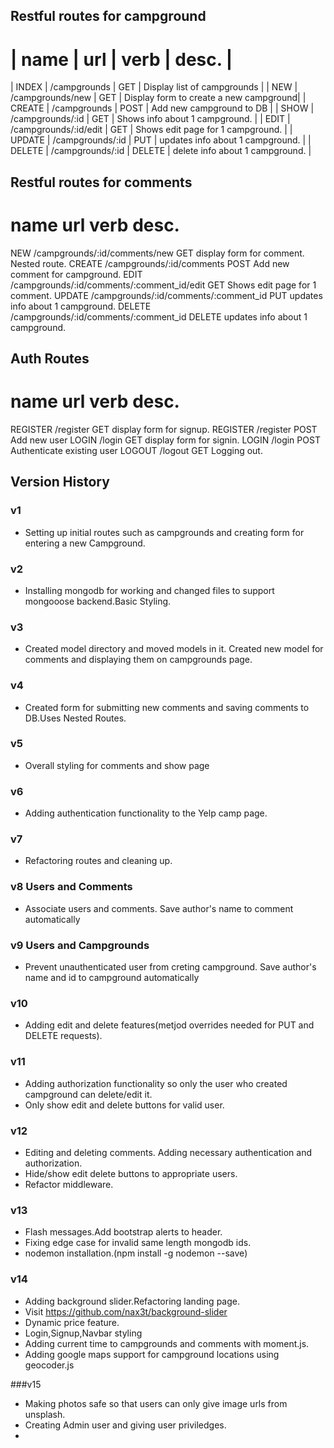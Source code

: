 
## Restful routes for campground
| name      |    url                    |    verb   |        desc.                                |
=================================================================================================
| INDEX     |   /campgrounds            |    GET    |         Display list of campgrounds         |
| NEW       |   /campgrounds/new        |    GET    |      Display form to create a new campground|
| CREATE    |   /campgrounds            |    POST   |       Add new campground to DB              |
| SHOW      |   /campgrounds/:id        |    GET    |       Shows info about 1 campground.        |
| EDIT      |   /campgrounds/:id/edit   |    GET    |       Shows edit page for 1 campground.     |
| UPDATE    |   /campgrounds/:id        |    PUT    |       updates info about 1 campground.      |
| DELETE    |   /campgrounds/:id        |    DELETE |      delete info about 1 campground.        |

## Restful routes for comments
name    url                                         verb                desc.
===============================================================================
NEW     /campgrounds/:id/comments/new               GET         display form for comment. Nested route.
CREATE  /campgrounds/:id/comments                   POST        Add new comment for campground.
EDIT    /campgrounds/:id/comments/:comment_id/edit  GET         Shows edit page for 1 comment.
UPDATE  /campgrounds/:id/comments/:comment_id       PUT         updates info about 1 campground.
DELETE  /campgrounds/:id/comments/:comment_id       DELETE      updates info about 1 campground.


## Auth Routes
name            url                     verb                desc.
===============================================================================
REGISTER        /register               GET             display form for signup.
REGISTER        /register               POST            Add new user
LOGIN           /login                  GET             display form for signin.
LOGIN           /login                  POST            Authenticate existing user
LOGOUT          /logout                 GET             Logging out.


## Version History

### v1
* Setting up initial routes such as campgrounds and creating form for entering a new Campground.
 
### v2
* Installing mongodb for working and changed files to support mongooose backend.Basic Styling.

### v3
*  Created model directory and moved models in it. Created new model for comments and displaying them on campgrounds page.

### v4
* Created form for submitting new comments and saving comments to DB.Uses Nested Routes.

### v5
* Overall styling for comments and show page

### v6
* Adding authentication functionality to the Yelp camp page.

### v7
* Refactoring routes and cleaning up.

### v8 Users and Comments
* Associate users and comments. Save author's name to comment automatically

### v9 Users and Campgrounds
* Prevent unauthenticated user from creting campground. Save author's name and id to campground automatically

### v10
* Adding edit and delete features(metjod overrides needed for PUT and DELETE requests).

### v11
* Adding authorization functionality so only the user who created campground can delete/edit it.
* Only show edit and delete buttons for valid user.


### v12
* Editing and deleting comments. Adding necessary authentication and authorization. 
* Hide/show edit delete buttons to appropriate users.
* Refactor middleware.

### v13
* Flash messages.Add bootstrap alerts to header.
* Fixing edge case for invalid same length mongodb ids.
* nodemon installation.(npm install -g nodemon --save)


### v14
* Adding background slider.Refactoring landing page.
* Visit https://github.com/nax3t/background-slider
* Dynamic price feature.
* Login,Signup,Navbar styling
* Adding current time to campgrounds and comments with moment.js.
* Adding google maps support for campground locations using geocoder.js


###v15
* Making photos safe so that users can only give image urls from unsplash.
* Creating Admin user and giving user priviledges.
* 






